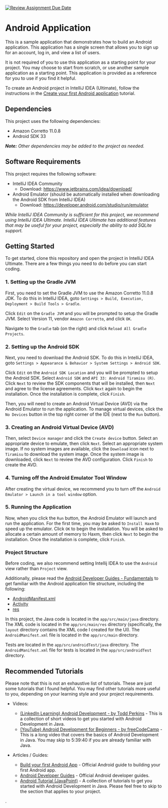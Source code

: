 [![Review Assignment Due Date](https://classroom.github.com/assets/deadline-readme-button-8d59dc4de5201274e310e4c54b9627a8934c3b88527886e3b421487c677d23eb.svg)](https://classroom.github.com/a/sp81oIKp)
# Android Application

This is a sample application that demonstrates how to build an Android application. This application has a single screen that allows you to sign up for an account, log in, and view a list of users.

It is not required of you to use this application as a starting point for your project. You may choose to start from scratch, or use another sample application as a starting point. This application is provided as a reference for you to use if you find it helpful.

To create an Android project in IntelliJ IDEA (Ultimate), follow the instructions in the [Create your first Android application](https://www.jetbrains.com/help/idea/create-your-first-android-application.html) tutorial.

## Dependencies

This project uses the following dependencies:

- Amazon Corretto 11.0.8
- Android SDK 33

***Note:** Other dependencies may be added to the project as needed.*

## Software Requirements

This project requires the following software:

- IntelliJ IDEA Community
  - Download: https://www.jetbrains.com/idea/download/
- Android Emulator (should be automatically installed when downloading the Android SDK from IntelliJ IDEA)
  - Download: https://developer.android.com/studio/run/emulator

*While IntelliJ IDEA Community is sufficient for this project, we recommend using IntelliJ IDEA Ultimate. IntelliJ IDEA Ultimate has additional features that may be useful for your project, especially the ability to add SQLite support.*

## Getting Started

To get started, clone this repository and open the project in IntelliJ IDEA Ultimate. There are a few things you need to do before you can start coding.

<!-- Gradle will download the required dependencies defined in the `build.gradle` file.

You may need to `Reload All Gradle Projects` in IntelliJ IDEA if the project does not build successfully. This can be done by searching for `Reload All Gradle Projects` in the `Search Everywhere` dialog (Ctrl + Shift + A). -->

### 1. Setting up the Gradle JVM

First, you need to set the Gradle JVM to use the Amazon Corretto 11.0.8 JDK. To do this in IntelliJ IDEA, goto `Settings > Build, Execution, Deployment > Build Tools > Gradle`.

Click `Edit` on the `Gradle JVM` and you will be prompted to setup the Gradle JVM. Select Version 11, vendor `Amazon Corretto`, and click `OK`.

Navigate to the `Gradle` tab (on the right) and click `Reload All Gradle Projects`.

### 2. Setting up the Android SDK

Next, you need to download the Android SDK. To do this in IntelliJ IDEA, goto `Settings > Appearance & Behavior > System Settings > Android SDK`.

Click `Edit` on the `Android SDK Location` and you will be prompted to setup the Android SDK. Select `Android SDK` and `API 33: Android Tiramisu (R)`. Click `Next` to review the SDK components that will be installed, then `Next` and agree to the license agreements. Click `Next` again to begin the installation. Once the installation is complete, click `Finish`.

Then, you will need to create an Android Virtual Device (AVD) via the Android Emulator to run the application. To manage virtual devices, click the `No Devices` button in the top right corner of the IDE (next to the `Run` button).

### 3. Creating an Android Virtual Device (AVD)

Then, select `Device manager` and click the `Create device` button. Select an appropriate device to emulate, then click `Next`. Select an appropriate system image. If no system images are available, click the `Download` icon next to `Tiramisu` to download the system image. Once the system image is downloaded, click `Next` to review the AVD configuration. Click `Finish` to create the AVD.

### 4. Turning off the Android Emulator Tool Window

After creating the virtual device, we recommend you to turn off the `Android Emulator > Launch in a tool window` option. 

### 5. Running the Application

Now, when you click the `Run` button, the Android Emulator will launch and run the application. For the first time, you may be asked to `Install Haxm` to speed up the emulator. Click `OK` to begin the installation. You will be asked to allocate a certain amount of memory to Haxm, then click `Next` to begin the installation. Once the installation is complete, click `Finish`.

### Project Structure

Before coding, we also recommend setting Intellij IDEA to use the `Android` view rather than `Project` view.

Additionally, please read the [Android Developer Guides - Fundamentals](https://developer.android.com/guide/components/fundamentals) to get familiar with the Android application file structure, including the following:
- [AndroidManifest.xml](https://developer.android.com/guide/topics/manifest/manifest-intro)
- [Activity](https://developer.android.com/guide/components/activities/intro-activities)
- [res](https://developer.android.com/guide/topics/resources/providing-resources)

In this project, the Java code is located in the `app/src/main/java` directory. The XML code is located in the `app/src/main/res` directory (specifically, the `layout` directory contains the XML code I created for the UI). The `AndroidManifest.xml` file is located in the `app/src/main` directory.

Tests are located in the `app/src/androidTest/java` directory. The `AndroidManifest.xml` file for tests is located in the `app/src/androidTest` directory.

## Recommended Tutorials

Please note that this is not an exhaustive list of tutorials. These are just some tutorials that I found helpful. You may find other tutorials more useful to you, depending on your learning style and your project requirements.

- Videos:
  - [(LinkedIn Learning) Android Development - by Todd Perkins](https://www.linkedin.com/learning/learning-java-applications-14700256/creating-an-android-project-in-android-studio) - This is a collection of short videos to get you started with Android Development in Java.
  - [(YouTube) Android Development for Beginners - by freeCodeCamp](https://youtu.be/fis26HvvDII) - This is a long video that covers the basics of Android Development in Java. You may skip to 5:39:40 if you are already familiar with Java.

- Articles / Guides:
  - [Build your first Android App](https://developer.android.com/training/basics/firstapp) - Official Android guide to building your first Android app.
  - [Android Developer Guides](https://developer.android.com/guide) - Official Android developer guides.
  - [Android Tutorial (JavaPoint)](https://www.javatpoint.com/android-tutorial) - A collection of tutorials to get you started with Android Development in Java. Please feel free to skip to the section that applies to your project.


.

